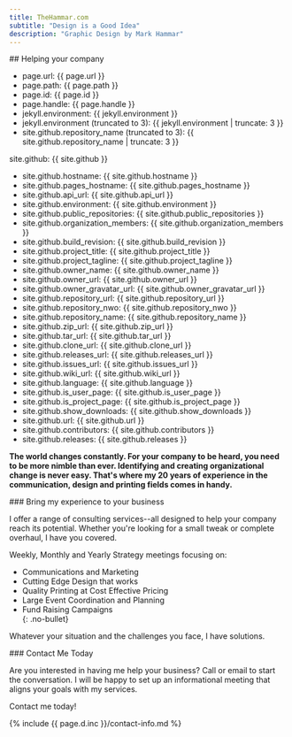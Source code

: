 ```yaml
---
title: TheHammar.com
subtitle: "Design is a Good Idea"
description: "Graphic Design by Mark Hammar"
---
```

<div class="row"> 
  <div class="small-12 column">
## Helping your company  

- page.url: {{ page.url }}  
- page.path: {{ page.path }}  
- page.id: {{ page.id }}  
- page.handle: {{ page.handle }}  
- jekyll.environment: {{ jekyll.environment }}  
- jekyll.environment (truncated to 3): {{ jekyll.environment | truncate: 3 }}  
- site.github.repository_name (truncated to 3): {{ site.github.repository_name | truncate: 3 }}  
  
site.github: {{ site.github }}  
  
- site.github.hostname: {{ site.github.hostname }}  
- site.github.pages_hostname: {{ site.github.pages_hostname }}  
- site.github.api_url: {{ site.github.api_url }}  
- site.github.environment: {{ site.github.environment }}  
- site.github.public_repositories: {{ site.github.public_repositories }}  
- site.github.organization_members: {{ site.github.organization_members }}  
- site.github.build_revision: {{ site.github.build_revision }}  
- site.github.project_title: {{ site.github.project_title }}  
- site.github.project_tagline: {{ site.github.project_tagline }}  
- site.github.owner_name: {{ site.github.owner_name }}  
- site.github.owner_url: {{ site.github.owner_url }}  
- site.github.owner_gravatar_url: {{ site.github.owner_gravatar_url }}  
- site.github.repository_url: {{ site.github.repository_url }}  
- site.github.repository_nwo: {{ site.github.repository_nwo }}  
- site.github.repository_name: {{ site.github.repository_name }}  
- site.github.zip_url: {{ site.github.zip_url }}  
- site.github.tar_url: {{ site.github.tar_url }}  
- site.github.clone_url:  {{ site.github.clone_url }}  
- site.github.releases_url:  {{ site.github.releases_url }}  
- site.github.issues_url:  {{ site.github.issues_url }}  
- site.github.wiki_url:  {{ site.github.wiki_url }}  
- site.github.language:  {{ site.github.language }}  
- site.github.is_user_page:  {{ site.github.is_user_page }}  
- site.github.is_project_page:  {{ site.github.is_project_page }}  
- site.github.show_downloads:  {{ site.github.show_downloads }}  
- site.github.url:  {{ site.github.url }}  
- site.github.contributors:  {{ site.github.contributors }}  
- site.github.releases:  {{ site.github.releases }}  

**The world changes constantly. For your company to be heard, you need to be more nimble than ever. Identifying and creating organizational change is never easy. That's where my 20 years of experience in the communication, design and printing fields comes in handy.**  

  </div>
</div>
<div class="row"> 
  <div class="small-12 medium-6 column">
### Bring my experience to your business  

I offer a range of consulting services--all designed to help your company reach its potential. Whether you're looking for a small tweak or complete overhaul, I have you covered.  

Weekly, Monthly and Yearly Strategy meetings focusing on:  

- Communications and Marketing  
- Cutting Edge Design that works  
- Quality Printing at Cost Effective Pricing  
- Large Event Coordination and Planning  
- Fund Raising Campaigns  
{: .no-bullet}

Whatever your situation and the challenges you face, I have solutions.  

  </div>
  <div class="small-12 medium-6 column">
### Contact Me Today

Are you interested in having me help your business? Call or email to start the conversation. I will be happy to set up an informational meeting that aligns your goals with my services.  

Contact me today!  

{% include {{ page.d.inc }}/contact-info.md %}

  </div>
</div>
